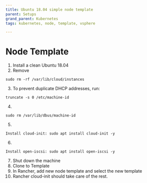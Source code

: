 ```yaml
---
title: Ubuntu 18.04 simple node template
parent: Setups
grand_parent: Kubernetes
tags: kubernetes, node, template, vsphere

---
```


# Node Template
1. Install a clean Ubuntu 18.04
2. Remove 
```
sudo rm -rf /var/lib/cloud/instances
```
3. To prevent duplicate DHCP addresses, run: 
```
truncate -s 0 /etc/machine-id
```
4. 
```
sudo rm /var/lib/dbus/machine-id
```
5. 
```
Install cloud-init: sudo apt install cloud-init -y
```
6. 
```
Install open-iscsi: sudo apt install open-iscsi -y
```
7. Shut down the machine
8. Clone to Template
9. In Rancher, add new node template and select the new template
10. Rancher cloud-init should take care of the rest.
